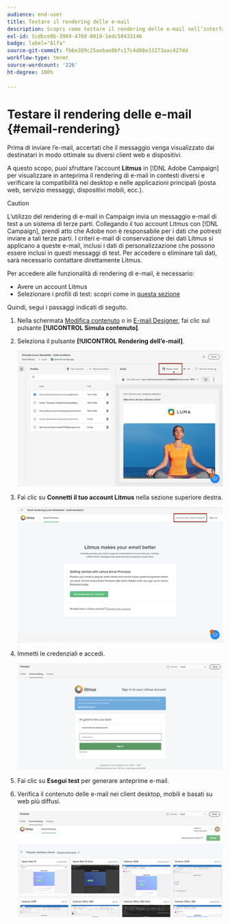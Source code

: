 ```yaml
---
audience: end-user
title: Testare il rendering delle e-mail
description: Scopri come testare il rendering delle e-mail nell’interfaccia utente di Campaign Web
exl-id: 5cdbce8b-3969-470d-8019-1edc58433146
badge: label="Alfa"
source-git-commit: fb6e389c25aebae8bfc17c4d88e33273aac427dd
workflow-type: tm+mt
source-wordcount: '226'
ht-degree: 100%

---
```



# Testare il rendering delle e-mail {#email-rendering}

Prima di inviare l’e-mail, accertati che il messaggio venga visualizzato dai destinatari in modo ottimale su diversi client web e dispositivi.

A questo scopo, puoi sfruttare l’account **Litmus** in [!DNL Adobe Campaign] per visualizzare in anteprima il rendering di e-mail in contesti diversi e verificare la compatibilità nei desktop e nelle applicazioni principali (posta web, servizio messaggi, dispositivi mobili, ecc.).

>[!CAUTION]
>
>L’utilizzo del rendering di e-mail in Campaign invia un messaggio e-mail di test a un sistema di terze parti. Collegando il tuo account Litmus con [!DNL Campaign], prendi atto che Adobe non è responsabile per i dati che potresti inviare a tali terze parti. I criteri e-mail di conservazione dei dati Litmus si applicano a queste e-mail, inclusi i dati di personalizzazione che possono essere inclusi in questi messaggi di test. Per accedere o eliminare tali dati, sarà necessario contattare direttamente Litmus.

Per accedere alle funzionalità di rendering di e-mail, è necessario:

* Avere un account Litmus
* Selezionare i profili di test: scopri come in [questa sezione](preview-content.md)

Quindi, segui i passaggi indicati di seguito.

1. Nella schermata [Modifica contenuto](../content/edit-content.md) o in [E-mail Designer](../content/get-started-email-designer.md), fai clic sul pulsante **[!UICONTROL Simula contenuto]**.

1. Seleziona il pulsante **[!UICONTROL Rendering dell’e-mail]**.

   ![](assets/simulate-rendering-button.png)

1. Fai clic su **Connetti il tuo account Litmus** nella sezione superiore destra.

   ![](assets/simulate-rendering-litmus.png)

1. Immetti le credenziali e accedi.

   ![](assets/simulate-rendering-credentials.png)

1. Fai clic su **Esegui test** per generare anteprime e-mail.

1. Verifica il contenuto delle e-mail nei client desktop, mobili e basati su web più diffusi.

   ![](assets/simulate-rendering-previews.png)

<!--
TO CHECK IF user is directed to Litmus or if the email rendering is shown directly in the Campaign UI.

CONTENT ABOVE COPIED FROM AJO

If not redirecting to Litmus:

To test the email rendering, follow these steps:

1. Access the email content creation screen, then click **[!UICONTROL Simulate content]**.

1. Click the **[!UICONTROL Render email]** button.

    The left pane provides various desktop, mobile and web-based email clients. Select the desired email client to display a preview of your email in the right pane. 

    ![](assets/render-context.png)

    >[!NOTE]
    >
    >The email clients list provides a sample of the major mail clients. Additional email clients are available from the filter button next to the top search bar.

 -->

